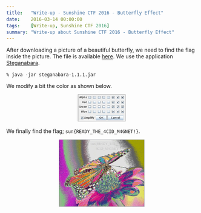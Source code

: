 ```yaml
---
title:   "Write-up - Sunshine CTF 2016 - Butterfly Effect"
date:    2016-03-14 00:00:00
tags:    [Write-up, Sunshine CTF 2016]
summary: "Write-up about Sunshine CTF 2016 - Butterfly Effect"
---
```


After downloading a picture of a beautiful butterfly, we need to find the flag inside the picture. The file is available [here](https://raw.githubusercontent.com/d0tslashpwn/ctf-files/master/Sunshine-CTF-2016/forensics/butterfly-effect/butterfly.png). We use the application [Steganabara](https://www.wechall.net/downloads/by/user_name/ASC/page-1).

```
% java -jar steganabara-1.1.1.jar
```

We modify a bit the color as shown below.

<p align="center"><img width="25%" src="https://raw.githubusercontent.com/d0tslashpwn/write-ups/master/Sunshine-CTF-2016/assets/steganabara_matrix.jpg"/></p>

We finally find the flag; `sun{READY_THE_4CID_M4GNET!}`.

<p align="center"><img width="45%" src="https://raw.githubusercontent.com/d0tslashpwn/write-ups/master/Sunshine-CTF-2016/assets/butterfly_effect.jpg"/></p>
